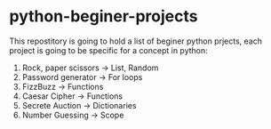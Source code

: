 # python-beginer-projects
This repostitory is going to hold a list of beginer python prjects, each project is going to be specific for a concept in python:
1. Rock, paper scissors -> List, Random
2. Password generator -> For loops
3. FizzBuzz -> Functions
4. Caesar Cipher -> Functions
5. Secrete Auction -> Dictionaries
6. Number Guessing -> Scope
